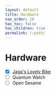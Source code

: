 ```yaml
---
layout: default
title: Hardware
nav_order: 10
has_toc: false
has_children: true
permalink: /:path/
---
```

# Hardware
- [x] [Jaga's Lovely Bike](Jaga's%20Lovely%20Bike/)
- [ ] Quantum Watch
- [ ] Open Sesame
